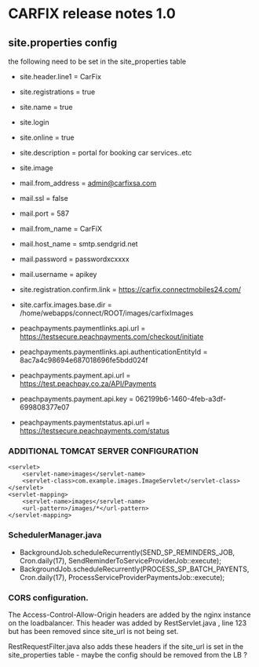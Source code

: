 # CARFIX release notes 1.0



## site.properties config

the following need to be set in the site_properties table

* site.header.line1 = CarFix
* site.registrations = true
* site.name = true
* site.login
* site.online = true
* site.description = portal for booking car services..etc
* site.image

* mail.from_address = admin@carfixsa.com
* mail.ssl = false
* mail.port = 587
* mail.from_name = CarFiX
* mail.host_name = smtp.sendgrid.net
* mail.password = passwordxcxxxx
* mail.username = apikey
* site.registration.confirm.link = https://carfix.connectmobiles24.com/
* site.carfix.images.base.dir = /home/webapps/connect/ROOT/images/carfixImages

* peachpayments.paymentlinks.api.url = https://testsecure.peachpayments.com/checkout/initiate
* peachpayments.paymentlinks.api.authenticationEntityId = 8ac7a4c98694e687018696fe5bdd024f 
* peachpayments.payment.api.url = https://test.peachpay.co.za/API/Payments
* peachpayments.payment.api.key = 062199b6-1460-4feb-a3df-699808377e07

* peachpayments.paymentstatus.api.url = https://testsecure.peachpayments.com/status



### ADDITIONAL TOMCAT SERVER CONFIGURATION
```aidl
<servlet>
    <servlet-name>images</servlet-name>
    <servlet-class>com.example.images.ImageServlet</servlet-class>
</servlet>
<servlet-mapping>
    <servlet-name>images</servlet-name>
    <url-pattern>/images/*</url-pattern>
</servlet-mapping>

```

### SchedulerManager.java 

*  BackgroundJob.scheduleRecurrently(SEND_SP_REMINDERS_JOB, Cron.daily(17), SendReminderToServiceProviderJob::execute);
*  BackgroundJob.scheduleRecurrently(PROCESS_SP_BATCH_PAYENTS, Cron.daily(17), ProcessServiceProviderPaymentsJob::execute);

### CORS configuration.

The Access-Control-Allow-Origin headers are added by the nginx instance on the loadbalancer. This 
header was added by RestServlet.java , line 123 but has been removed since site_url is not being set.

RestRequestFilter.java also adds these headers if the site_url is set in the site_properties table - maybe the config should be 
removed from the LB ?



